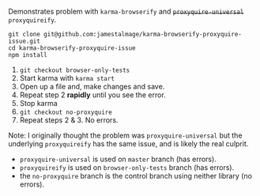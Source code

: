 Demonstrates problem with `karma-browserify` and ~~`proxyquire-universal`~~ `proxyquireify`.

```
git clone git@github.com:jamestalmage/karma-browserify-proxyquire-issue.git
cd karma-browserify-proxyquire-issue
npm install
```

1. `git checkout browser-only-tests`
2. Start karma with `karma start`
3. Open up a file and, make changes and save.
4. Repeat step 2 **rapidly** until you see the error.
5. Stop karma
6. `git checkout no-proxyquire`
7. Repeat steps 2 & 3. No errors.


Note:
I originally thought the problem was `proxyquire-universal` but the underlying `proxyquireify` has the same issue, and is likely the real culprit.

* `proxyquire-universal` is used on `master` branch (has errors).
* `proxyquireify` is used on `browser-only-tests` branch (has errors).
* the `no-proxyquire` branch is the control branch using neither library (no errors).